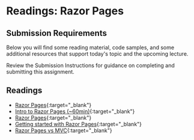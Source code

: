 # Readings: Razor Pages

## Submission Requirements

Below you will find some reading material, code samples, and some additional resources that support today's topic and the upcoming lecture.

Review the Submission Instructions for guidance on completing and submitting this assignment.

## Readings

- [Razor Pages](https://docs.microsoft.com/en-us/aspnet/core/razor-pages/?view=aspnetcore-2.2&tabs=visual-studio){:target="_blank"} 
- [Intro to Razor Pages (~60min)](https://www.youtube.com/watch?v=yyBijyCI5Sk){:target="_blank"}
- [Razor Pages](https://gunnarpeipman.com/aspnet/razor-pages/){:target="_blank"}
- [Getting started with Razor Pages](https://docs.microsoft.com/en-us/aspnet/core/tutorials/razor-pages/razor-pages-start?view=aspnetcore-2.1){:target="_blank"}
- [Razor Pages vs MVC](https://jonhilton.net/razor-pages-or-mvc-a-quick-comparison/){:target="_blank"}